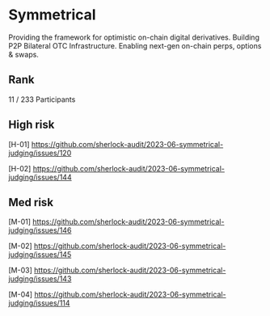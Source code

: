 # Symmetrical
Providing the framework for optimistic on-chain digital derivatives. Building P2P Bilateral OTC Infrastructure. Enabling next-gen on-chain perps, options & swaps.

## Rank
11 / 233 Participants

## High risk
[H-01] https://github.com/sherlock-audit/2023-06-symmetrical-judging/issues/120

[H-02] https://github.com/sherlock-audit/2023-06-symmetrical-judging/issues/144


## Med risk
[M-01] https://github.com/sherlock-audit/2023-06-symmetrical-judging/issues/146

[M-02] https://github.com/sherlock-audit/2023-06-symmetrical-judging/issues/145

[M-03] https://github.com/sherlock-audit/2023-06-symmetrical-judging/issues/143

[M-04] https://github.com/sherlock-audit/2023-06-symmetrical-judging/issues/114


